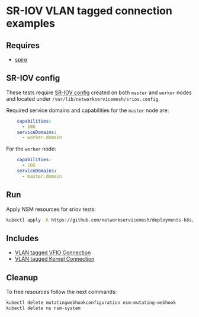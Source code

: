 # SR-IOV VLAN tagged connection examples

## Requires

- [spire](../spire/single_cluster)

## SR-IOV config

These tests require [SR-IOV config](../../doc/SRIOV_config.md) created on both `master` and `worker` nodes and located
under `/var/lib/networkservicemesh/sriov.config`.

Required service domains and capabilities for the `master` node are:
```yaml
    capabilities:
      - 10G
    serviceDomains:
      - worker.domain
```
For the `worker` node:
```yaml
    capabilities:
      - 10G
    serviceDomains:
      - master.domain
```

## Run

Apply NSM resources for sriov tests:
```bash
kubectl apply -k https://github.com/networkservicemesh/deployments-k8s/examples/sriov?ref=b330bb1ed0544a4d116065cd9b5538d81c407c9e
```

## Includes

- [VLAN tagged VFIO Connection](../use-cases/Vfio2NoopVlanTag)
- [VLAN tagged Kernel Connection](../use-cases/SriovKernel2NoopVlanTag)

## Cleanup

To free resources follow the next commands:

```bash
kubectl delete mutatingwebhookconfiguration nsm-mutating-webhook
kubectl delete ns nsm-system
```
